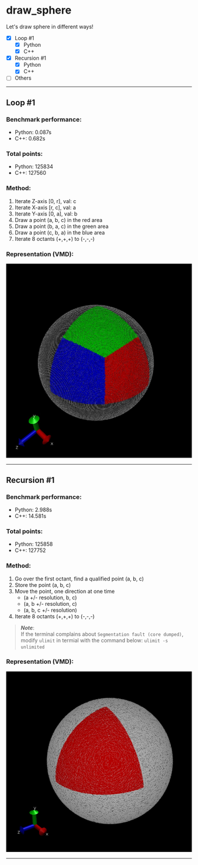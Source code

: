 # draw_sphere

Let's draw sphere in different ways!
- [x] Loop #1
    - [X] Python
    - [X] C++
- [x] Recursion #1
    - [X] Python
    - [X] C++
- [ ] Others

***

## Loop #1

### Benchmark performance: 
* Python: 0.087s
* C++: 0.682s
### Total points: 
* Python: 125834
* C++: 127560

### Method: 

1. Iterate Z-axis [0, r], val: c
2. Iterate X-axis [r, c], val: a 
3. Iterate Y-axis [0, a], val: b
4. Draw a point (a, b, c) in the red area  
5. Draw a point (b, a, c) in the green area 
6. Draw a point (c, b, a) in the blue area
7. Iterate 8 octants (+,+,+) to (-,-,-)

### Representation (VMD):

![alt text](images/loop_model.jpg)

***

## Recursion #1

### Benchmark performance: 
* Python: 2.988s
* C++: 14.581s
### Total points: 
* Python: 125858
* C++: 127752

### Method:

1. Go over the first octant, find a qualified point (a, b, c)
2. Store the point (a, b, c)
3. Move the point, one direction at one time
    * (a +/- resolution, b, c)
    * (a, b +/- resolution, c)
    * (a, b, c +/- resolution)   
4. Iterate 8 octants (+,+,+) to (-,-,-)

> **_Note_**:  
> If the terminal complains about `Segmentation fault (core dumped)`, 
> modify `ulimit` in termial with the command below:
> `ulimit -s unlimited`

### Representation (VMD):

![alt text](images/recursion_model.jpg)

***

